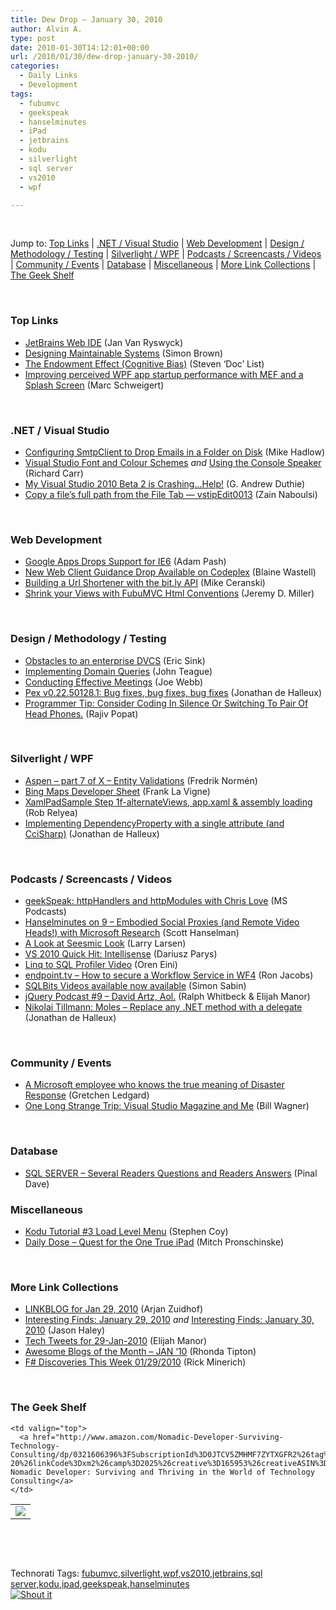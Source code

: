 ```yaml
---
title: Dew Drop – January 30, 2010
author: Alvin A.
type: post
date: 2010-01-30T14:12:01+00:00
url: /2010/01/30/dew-drop-january-30-2010/
categories:
  - Daily Links
  - Development
tags:
  - fubumvc
  - geekspeak
  - hanselminutes
  - iPad
  - jetbrains
  - kodu
  - silverlight
  - sql server
  - vs2010
  - wpf

---
```

&#160;

Jump to: [Top Links][1] | [.NET / Visual Studio][2] | [Web Development][3] | [Design / Methodology / Testing][4] | [Silverlight / WPF][5] | [Podcasts / Screencasts / Videos][6] | [Community / Events][7] | [Database][8] | [Miscellaneous][9] | [More Link Collections][10] | [The Geek Shelf][11] 

&#160;

### <a name="top"></a>Top Links

  * [JetBrains Web IDE][12] (Jan Van Ryswyck)
  * [Designing Maintainable Systems][13] (Simon Brown)
  * [The Endowment Effect (Cognitive Bias)][14] (Steven ‘Doc’ List)
  * [Improving perceived WPF app startup performance with MEF and a Splash Screen][15] (Marc Schweigert)

&#160;

### <a name="dotnet"></a>.NET / Visual Studio

  * [Configuring SmtpClient to Drop Emails in a Folder on Disk][16] (Mike Hadlow)
  * [Visual Studio Font and Colour Schemes][17] _and_&#160;[Using the Console Speaker][18] (Richard Carr)
  * [My Visual Studio 2010 Beta 2 is Crashing…Help!][19] (G. Andrew Duthie)
  * [Copy a file&#8217;s full path from the File Tab &#8212; vstipEdit0013][20] (Zain Naboulsi)

&#160;

### <a name="web"></a>Web Development

  * [Google Apps Drops Support for IE6][21] (Adam Pash)
  * [New Web Client Guidance Drop Available on Codeplex][22] (Blaine Wastell)
  * [Building a Url Shortener with the bit.ly API][23] (Mike Ceranski)
  * [Shrink your Views with FubuMVC Html Conventions][24] (Jeremy D. Miller)

&#160;

### <a name="design"></a>Design / Methodology / Testing

  * [Obstacles to an enterprise DVCS][25] (Eric Sink)
  * [Implementing Domain Queries][26] (John Teague)
  * [Conducting Effective Meetings][27] (Joe Webb)
  * [Pex v0.22.50128.1: Bug fixes, bug fixes, bug fixes][28] (Jonathan de Halleux)
  * [Programmer Tip: Consider Coding In Silence Or Switching To Pair Of Head Phones.][29] (Rajiv Popat)

&#160;

### <a name="silverlight"></a>Silverlight / WPF

  * [Aspen – part 7 of X – Entity Validations][30] (Fredrik Normén)
  * [Bing Maps Developer Sheet][31] (Frank La Vigne)
  * [XamlPadSample Step 1f-alternateViews, app.xaml & assembly loading][32] (Rob Relyea)
  * [Implementing DependencyProperty with a single attribute (and CciSharp)][33] (Jonathan de Halleux)

&#160;

### <a name="podcasts"></a>Podcasts / Screencasts / Videos

  * [geekSpeak: httpHandlers and httpModules with Chris Love][34] (MS Podcasts)
  * [Hanselminutes on 9 &#8211; Embodied Social Proxies (and Remote Video Heads!) with Microsoft Research][35] (Scott Hanselman)
  * [A Look at Seesmic Look][36] (Larry Larsen)
  * [VS 2010 Quick Hit: Intellisense][37] (Dariusz Parys)
  * [Linq to SQL Profiler Video][38] (Oren Eini)
  * [endpoint.tv &#8211; How to secure a Workflow Service in WF4][39] (Ron Jacobs)
  * [SQLBits Videos available now available][40] (Simon Sabin)
  * [jQuery Podcast #9 &#8211; David Artz, Aol.][41] (Ralph Whitbeck & Elijah Manor)
  * [Nikolai Tillmann: Moles &#8211; Replace any .NET method with a delegate][42] (Jonathan de Halleux)

&#160;

### <a name="events"></a>Community / Events

  * [A Microsoft employee who knows the true meaning of Disaster Response][43] (Gretchen Ledgard)
  * [One Long Strange Trip: Visual Studio Magazine and Me][44] (Bill Wagner)

&#160;

### <a name="db"></a>Database

  * [SQL SERVER – Several Readers Questions and Readers Answers][45] (Pinal Dave)

<a name="sp"></a>

### <a name="misc"></a>Miscellaneous

  * [Kodu Tutorial #3 Load Level Menu][46] (Stephen Coy)
  * [Daily Dose &#8211; Quest for the One True iPad][47] (Mitch Pronschinske)

&#160;

### <a name="links"></a>More Link Collections

  * [LINKBLOG for Jan 29, 2010][48] (Arjan Zuidhof)
  * [Interesting Finds: January 29, 2010][49] _and_&#160;[Interesting Finds: January 30, 2010][50] (Jason Haley)
  * [Tech Tweets for 29-Jan-2010][51] (Elijah Manor)
  * [Awesome Blogs of the Month – JAN ‘10][52] (Rhonda Tipton)
  * [F# Discoveries This Week 01/29/2010][53] (Rick Minerich)

&#160;

### <a name="shelf"></a>The Geek Shelf

<table border="0" cellspacing="0" cellpadding="0">
  <tr>
    <td>
      <img data-recalc-dims="1" decoding="async" src="https://i0.wp.com/ecx.images-amazon.com/images/I/512oAuAyjcL._SL160_.jpg?w=660" />
    </td>
    
    <td valign="top">
      <a href="http://www.amazon.com/Nomadic-Developer-Surviving-Technology-Consulting/dp/0321606396%3FSubscriptionId%3D0JTCV5ZMHMF7ZYTXGFR2%26tag%3Dalvinashcraft-20%26linkCode%3Dxm2%26camp%3D2025%26creative%3D165953%26creativeASIN%3D0321606396">The Nomadic Developer: Surviving and Thriving in the World of Technology Consulting</a>
    </td>
  </tr>
</table>

&#160;

<div style="padding-bottom: 0px; margin: 0px; padding-left: 0px; padding-right: 0px; display: inline; float: none; padding-top: 0px" id="scid:C16BAC14-9A3D-4c50-9394-FBFEF7A93539:bde070d7-ce84-473b-9ed2-d7ac2b94b979" class="wlWriterSmartContent">
  <!--dotnetkickit-->
</div>

&#160;

<div style="padding-bottom: 0px; margin: 0px; padding-left: 0px; padding-right: 0px; display: inline; float: none; padding-top: 0px" id="scid:0767317B-992E-4b12-91E0-4F059A8CECA8:fe6c1778-fafa-4eee-b008-dd5790c9a60d" class="wlWriterSmartContent">
  Technorati Tags: <a href="http://technorati.com/tags/fubumvc" rel="tag">fubumvc</a>,<a href="http://technorati.com/tags/silverlight" rel="tag">silverlight</a>,<a href="http://technorati.com/tags/wpf" rel="tag">wpf</a>,<a href="http://technorati.com/tags/vs2010" rel="tag">vs2010</a>,<a href="http://technorati.com/tags/jetbrains" rel="tag">jetbrains</a>,<a href="http://technorati.com/tags/sql+server" rel="tag">sql server</a>,<a href="http://technorati.com/tags/kodu" rel="tag">kodu</a>,<a href="http://technorati.com/tags/ipad" rel="tag">ipad</a>,<a href="http://technorati.com/tags/geekspeak" rel="tag">geekspeak</a>,<a href="http://technorati.com/tags/hanselminutes" rel="tag">hanselminutes</a>
</div>

<div class="wlWriterHeaderFooter" style="margin:0px; padding:0px 0px 0px 0px;">
  <div class="shoutIt">
    <a rev="vote-for" href="http://dotnetshoutout.com/Submit?url=http%3a%2f%2fwww.alvinashcraft.com%2f2010%2f01%2f30%2fdew-drop-january-30-2010%2f&title=Dew+Drop+-+January+30%2c+2010"><img decoding="async" alt="Shout it" src="http://dotnetshoutout.com/image.axd?url=https://morningdew-bpc6g3a0fgaxdxcu.eastus2-01.azurewebsites.net/2010/01/30/dew-drop-january-30-2010/" style="border:0px" /></a>
  </div>
</div>

 [1]: https://morningdew-bpc6g3a0fgaxdxcu.eastus2-01.azurewebsites.net/#top
 [2]: https://morningdew-bpc6g3a0fgaxdxcu.eastus2-01.azurewebsites.net/#dotnet
 [3]: https://morningdew-bpc6g3a0fgaxdxcu.eastus2-01.azurewebsites.net/#web
 [4]: https://morningdew-bpc6g3a0fgaxdxcu.eastus2-01.azurewebsites.net/#design
 [5]: https://morningdew-bpc6g3a0fgaxdxcu.eastus2-01.azurewebsites.net/#silverlight
 [6]: https://morningdew-bpc6g3a0fgaxdxcu.eastus2-01.azurewebsites.net/#podcasts
 [7]: https://morningdew-bpc6g3a0fgaxdxcu.eastus2-01.azurewebsites.net/#events
 [8]: https://morningdew-bpc6g3a0fgaxdxcu.eastus2-01.azurewebsites.net/#db
 [9]: https://morningdew-bpc6g3a0fgaxdxcu.eastus2-01.azurewebsites.net/#misc
 [10]: https://morningdew-bpc6g3a0fgaxdxcu.eastus2-01.azurewebsites.net/#links
 [11]: https://morningdew-bpc6g3a0fgaxdxcu.eastus2-01.azurewebsites.net/#shelf
 [12]: http://elegantcode.com/2010/01/29/jetbrains-web-ide/
 [13]: http://www.codingthearchitecture.com/2010/01/29/designing_maintainable_systems.html
 [14]: http://www.stevenlist.com/blog/2010/01/29/the-endowment-effect-cognitive-bias/
 [15]: http://blogs.msdn.com/publicsector/archive/2010/01/29/improving-perceived-wpf-app-startup-performance-with-mef-and-a-splash-screen.aspx
 [16]: http://dotnet.dzone.com/news/configuring-smtpclient-drop
 [17]: http://feedproxy.google.com/~r/BlackwaspLatestAdditions/~3/DKcGqBaBSLw/VSColourSchemes.aspx
 [18]: http://feedproxy.google.com/~r/BlackwaspLatestAdditions/~3/GlRtlSo1FC4/ConsoleBeep.aspx
 [19]: http://blogs.msdn.com/gduthie/archive/2010/01/29/my-visual-studio-2010-beta-2-is-crashing-help.aspx
 [20]: http://feedproxy.google.com/~r/zainnab/~3/p9qmObZ5iak/copy-a-file-s-full-path-from-the-file-tab.aspx
 [21]: http://feeds.gawker.com/~r/lifehacker/full/~3/6GK5LsQynV0/google-apps-drops-support-for-ie6
 [22]: http://blogs.msdn.com/blaine/archive/2010/01/29/new-web-client-guidance-drop-available-on-codeplex.aspx
 [23]: http://feedproxy.google.com/~r/codecapers/~3/_sVvaz6q6a0/post.aspx
 [24]: http://codebetter.com/blogs/jeremy.miller/archive/2010/01/29/shrink-your-views-with-fubumvc-html-conventions.aspx
 [25]: http://software.ericsink.com/articles/vcs_trends.html
 [26]: http://feedproxy.google.com/~r/LosTechies/~3/uLvQycwL0tc/implementing-domain-queries.aspx
 [27]: http://webbtechsolutions.com/2010/01/29/conducting-effective-meetings/
 [28]: http://feedproxy.google.com/~r/PelisFarm/~3/-LMqg9ABddY/PexV022501281BugFixesBugFixesBugFixes.aspx
 [29]: http://www.thousandtyone.com/blog/ProgrammerTipConsiderCodingInSilenceOrSwitchingToPairOfHeadPhones.aspx
 [30]: http://weblogs.asp.net/fredriknormen/archive/2010/01/30/aspen-part-7-of-x-entity-validations.aspx
 [31]: http://franksworld.com/blog/archive/2010/01/29/11881.aspx
 [32]: http://blogs.windowsclient.net/rob_relyea/archive/2010/01/30/xamlpadsample-step-1f-alternateviews-app-xaml-amp-assembly-loading.aspx
 [33]: http://feedproxy.google.com/~r/PelisFarm/~3/SzQ4lul807M/ImplementingDependencyPropertyWithASingleAttributeAndCciSharp.aspx
 [34]: http://www.microsoft.com/events/podcasts/default.aspx?audience=Audience-e5381407-359f-4922-97d0-0237af790eee&pageId=x192&source=Microsoft-Podcasts-for-Developers&WT.rss_ev=a
 [35]: http://channel9.msdn.com/posts/Glucose/Hanselminutes-on-9-Embodied-Social-Proxies-and-Remote-Video-Heads-with-Microsoft-Research/
 [36]: http://channel9.msdn.com/posts/LarryLarsen/A-Look-at-Seesmic-Look/
 [37]: http://channel9.msdn.com/posts/Dariusz/VS-2010-Quick-Hit-Intellisense/
 [38]: http://feedproxy.google.com/~r/AyendeRahien/~3/FZ-aKqPnwf8/linq-to-sql-profiler-video.aspx
 [39]: http://channel9.msdn.com/shows/Endpoint/endpointtv-How-to-secure-a-Workflow-Service-in-WF4/
 [40]: http://feedproxy.google.com/~r/SimonsSqlServerStuff/~3/zKov_SM3ExY/SQLBits-Videos-available-now-available.aspx
 [41]: http://feedproxy.google.com/~r/jQueryPodcast/~3/1GxdQUWDZeI/jQueryPodcast-009-DavidArtzAol.mp3.mp3
 [42]: http://channel9.msdn.com/posts/Peli/Moles-Replace-any-NET-method-with-a-delegate/
 [43]: http://microsoftjobsblog.com/blog/haitidisasterresponsemicrosoft/
 [44]: http://feedproxy.google.com/~r/billwagner/~3/048WmD4-C58/one-long-strange-trip-visual-studio-magazine-and-me.aspx
 [45]: http://blog.sqlauthority.com/2010/01/30/sql-server-several-readers-questions-and-readers-answers/
 [46]: http://community.research.microsoft.com/blogs/kodu/archive/2010/01/29/tutorial-3-load-level-menu.aspx
 [47]: http://java.dzone.com/dose/dzone-daily-dose-130
 [48]: http://feedproxy.google.com/~r/ArjansWorld/~3/zWvlFCDJyFQ/
 [49]: http://jasonhaley.com/blog/post.aspx?id=24a8a6fe-91e5-4f48-9d04-df46de61fe94
 [50]: http://jasonhaley.com/blog/post.aspx?id=029bd644-ea91-4b75-a310-1ad276e3cb8b
 [51]: http://elijahmanor.com/webdevdotnet/post.aspx?id=12b09aaa-5bbc-4292-a34a-1dfff63038f6
 [52]: http://rhondatipton.net/2010/01/29/awesome-blogs-of-the-month-jan-10/
 [53]: http://www.atalasoft.com/cs/blogs/rickm/archive/2010/01/29/f-discoveries-this-week-01-29-2010.aspx